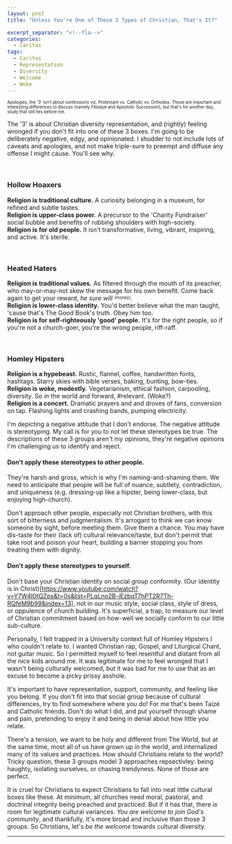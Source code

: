 ```yaml
---
layout: post
title: "Unless You're One of These 3 Types of Christian, That's It?"

excerpt_separator: "<!--fla-->"
categories:
  - Caritas
tags:
  - Caritas
  - Representation
  - Diversity
  - Welcome
  - Woke
---
```


<sup><sub>Apologies, the '3' isn't about confessions viz. Protestant vs. Catholic vs. Orthodox. Those are important and interesting differences to discuss (namely Filioque and Apostolic Succession), but that's for another day, study that still lies before me.</sub></sup>


The '3' is about Christian diversity representation, and (rightly) feeling wronged if you don't fit into one of these 3 boxes.
I'm going to be deliberately negative, edgy, and opinionated. I shudder to not include lots of caveats and apologies, and not make triple-sure to preempt and diffuse any offense I might cause. You'll see why.

<br/>

### Hollow Hoaxers  
**Religion is traditional culture.** A curiosity belonging in a museum, for refined and subtle tastes.  
**Religion is upper-class power.** A precursor to the 'Charity Fundraiser' social bubble and benefits of rubbing shoulders with high-society.  
**Religion is for old people.** It isn't transformative, living, vibrant, inspiring, and active. It's sterile.  

<br/>

### Heated Haters  
**Religion is traditional values.** As filtered through the mouth of its preacher, who may-or-may-not skew the message for his own benefit. Come back again to get your reward, *he sure will* <sup><sub>(money)</sub></sup>.  
**Religion is lower-class identity.** You'd better believe what the man taught, 'cause that's The Good Book's truth. Obey him too.  
**Religion is for self-righteously 'good' people.** It's for the right people, so if you're not a church-goer, you're the wrong people, riff-raff.  

<br/>

### Homley Hipsters  
**Religion is a hypebeast.** Rustic, flannel, coffee, handwritten fonts, hashtags. Starry skies with bible verses, baking, bunting, bow-ties.  
**Religion is woke, modestly.** Vegetarianism, ethical fashion, carpooling, diversity. So *in* the world and forward, #relevant. (Woke?)  
**Religion is a concert.** Dramatic prayers and and droves of fans, conversion on tap. Flashing lights and crashing bands, pumping electricity.  


I'm depicting a negative attitude that I don't endorse. The negative attitude is stereotyping. My call is for you to not let these stereotypes be true.
The descriptions of these 3 groups aren't my opinions, they're negative opinions I'm challenging us to identify and reject.

#### Don't apply these stereotypes to other people.
They're harsh and gross, which is why I'm naming-and-shaming them. We need to anticipate that people will be full of nuance, subtlety, contradiction, and uniqueness (e.g. dressing-up like a hipster, being lower-class, but enjoying high-church).

Don't approach other people, especially not Christian brothers, with this sort of bitterness and judgmentalism. It's arrogant to think we can know someone by sight, before meeting them. Give them a chance. You may have dis-taste for their (lack of) cultural relevance/taste, but don't permit that take root and poison your heart, building a barrier stopping you from treating them with dignity.

#### Don't apply these stereotypes to yourself.
Don't base your Christian identity on social group conformity. (Our identity is in Christ)[https://www.youtube.com/watch?v=Y7W4I0tQZps&t=0s&list=PLqLno2B-jEzbqT7hPT2R7Th-RQfeM9b99&index=13], not in our music style, social class, style of dress, or oppulence of church building. It's superficial, a trap, to measure our level of Christian commitment based on how-well we socially conform to our little sub-culture.

Personally, I felt trapped in a University context full of Homley Hipsters I who couldn't relate to. I wanted Christian rap, Gospel, and Liturgical Chant, not guitar music. So I permitted myself to feel resentful and distant from all the nice kids around me. It was legitimate for me to feel wronged that I wasn't being culturally welcomed, but it was bad for me to use that as an excuse to become a picky prissy asshole.

It's important to have representation, support, community, and feeling like you belong.
If you don't fit into that social group because of cultural differences, try to find somewhere where you do! For me that's been Taizé and Catholic friends. Don't do what I did, and put yourself through shame and pain, pretending to enjoy it and being in denial about how little you relate.

There's a tension, we want to be holy and different from The World, but at the same time, most all of us have grown up *in* the world, and internalized many of its values and practices. How should Christians relate to the world? Tricky question, these 3 groups model 3 approaches repsectivley: being haughty, isolating ourselves, or chasing trendyness. None of those are perfect.

It is cruel for Christians to expect Christians to fall into neat little cultural boxes like these.
At minimum, all churches need moral, pastoral, and doctrinal integrity being preached and practiced. But if it has that, there *is* room for legitimate cultural variances. *You are welcome to join God's community*, and thankfully, it's more broad and inclusive than those 3 groups. So Christians, let's *be the welcome* towards cultural diversity.



___


